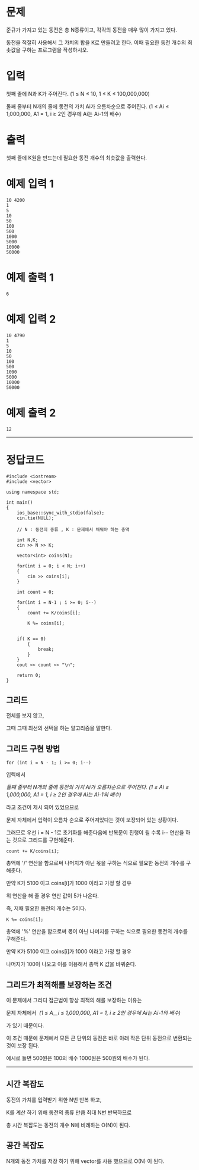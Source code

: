 # 문제

준규가 가지고 있는 동전은 총 N종류이고, 각각의 동전을 매우 많이 가지고 있다.

동전을 적절히 사용해서 그 가치의 합을 K로 만들려고 한다. 이때 필요한 동전 개수의 최솟값을 구하는 프로그램을 작성하시오.

# 입력

첫째 줄에 N과 K가 주어진다. (1 ≤ N ≤ 10, 1 ≤ K ≤ 100,000,000)

둘째 줄부터 N개의 줄에 동전의 가치 Ai가 오름차순으로 주어진다. (1 ≤ Ai ≤ 1,000,000, A1 = 1, i ≥ 2인 경우에 Ai는 Ai-1의 배수)

# 출력

첫째 줄에 K원을 만드는데 필요한 동전 개수의 최솟값을 출력한다.

# 예제 입력 1

```
10 4200
1
5
10
50
100
500
1000
5000
10000
50000
```

# 예제 출력 1

```
6
```

# 예제 입력 2

```
10 4790
1
5
10
50
100
500
1000
5000
10000
50000
```

# 예제 출력 2

```
12
```

---

# 정답코드

```
#include <iostream>
#include <vector>

using namespace std;

int main()
{
    ios_base::sync_with_stdio(false);
    cin.tie(NULL);

    // N : 동전의 종류 , K : 문제에서 채워야 하는 총액

    int N,K;
    cin >> N >> K;

    vector<int> coins(N);

    for(int i = 0; i < N; i++)
    {
        cin >> coins[i];
    } 

    int count = 0;

    for(int i = N-1 ; i >= 0; i--)
    {
        count += K/coins[i];

        K %= coins[i];


    if( K == 0)
        {
            break;
        }
    }
    cout << count << "\n";

    return 0;
}
```

## 그리드

전체를 보지 않고,

그때 그때 최선의 선택을 하는 알고리즘을 말한다.

## 그리드 구현 방법

```
for (int i = N - 1; i >= 0; i--)
```

입력에서

_둘째 줄부터 N개의 줄에 동전의 가치 Ai가 오름차순으로 주어진다. (1 ≤ Ai ≤ 1,000,000, A1 = 1, i ≥ 2인 경우에 Ai는 Ai-1의 배수)_

라고 조건이 제시 되어 있었으므로

문제 자체에서 입력이 오름차 순으로 주어져있다는 것이 보장되어 있는 상황이다.

그러므로 우선 i = N - 1로 초기화를 해준다음에 반복문이 진행이 될 수록 i-- 연산을 하는 것으로 그리드를 구현해준다.

```
count += K/coins[i];
```

총액에 '/' 연산을 함으로써 나머지가 아닌 몫을 구하는 식으로 필요한 동전의 개수를 구해준다.

만약 K가 5100 이고 coins\[i\]가 1000 이라고 가정 할 경우

위 연산을 해 줄 경우 연산 값이 5가 나온다.

즉, 저때 필요한 동전의 개수는 5이다.

```
K %= coins[i];
```

총액에 '%' 연산을 함으로써 몫이 아닌 나머지를 구하는 식으로 필요한 동전의 개수를 구해준다.

만약 K가 5100 이고 coins\[i\]가 1000 이라고 가정 할 경우

나머지가 100이 나오고 이를 이용해서 총액 K 값을 바꿔준다.

## 그리드가 최적해를 보장하는 조건

이 문제에서 그리디 접근법이 항상 최적의 해를 보장하는 이유는

문제 자체에서  _(1 ≤ A__i ≤ 1,000,000, A1 \= 1, i ≥ 2인 경우에 Ai는 Ai-1의 배수)_

가 있기 때문이다. 

이 조건 때문에 문제에서 모든 큰 단위의 동전은 바로 아래 작은 단위 동전으로 변환되는 것이 보장 된다.

예시로 들면 500원은 100의 배수 1000원은 500원의 배수가 된다.

---

## 시간 복잡도

동전의 가치를 입력받기 위한 N번 반복 하고,

K를 계산 하기 위해 동전의 종류 만큼 최대 N번 반복하므로

총 시간 복잡도는 동전의 개수 N에 비례하는 O(N)이 된다.

## 공간 복잡도

N개의 동전 가치를 저장 하기 위해 vector를 사용 했으므로 O(N) 이 된다.